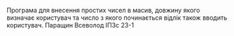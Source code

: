 Програма для внесення простих чисел в масив, довжину якого визначає користувач та число з якого починається відлік також вводить користувач.
Паращин Всеволод ІПЗс 23-1
